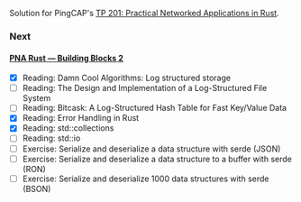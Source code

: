Solution for PingCAP's [TP 201: Practical Networked Applications in Rust](https://github.com/pingcap/talent-plan/blob/master/courses/rust/README.md).

### Next

#### [PNA Rust — Building Blocks 2](https://github.com/kafji/talent-plan/blob/master/courses/rust/building-blocks/bb-2.md)

- [x] Reading: Damn Cool Algorithms: Log structured storage
- [ ] Reading: The Design and Implementation of a Log-Structured File System
- [ ] Reading: Bitcask: A Log-Structured Hash Table for Fast Key/Value Data
- [x] Reading: Error Handling in Rust
- [x] Reading: std::collections
- [ ] Reading: std::io
- [ ] Exercise: Serialize and deserialize a data structure with serde (JSON)
- [ ] Exercise: Serialize and deserialize a data structure to a buffer with serde (RON)
- [ ] Exercise: Serialize and deserialize 1000 data structures with serde (BSON)
